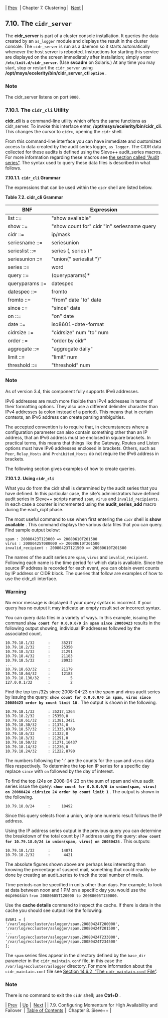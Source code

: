| [Prev](cluster.config.failover)  | Chapter 7. Clustering |  [Next](sieve) |

## 7.10. The `cidr_server`

The **cidr_server** is part of a cluster console installation. It queries the data created by an `as_logger` module and displays the result in the cluster console. The `cidr_server` is run as a daemon so it starts automatically whenever the host server is rebooted. Instructions for starting this service are displayed on the screen immediately after installation; simply enter **`/etc/init.d/cidr_server`**. (Use **svcadm** on Solaris.) At any time you may start, stop or restart the `cidr_server` using **/opt/msys/ecelerity/bin/cidr_server_ctl *`option`***           .

### Note

The cidr_server listens on port `9000`.

### 7.10.1. The `cidr_cli` Utility

**cidr_cli** is a command-line utility which offers the same functions as cidr_server. To invoke this interface enter, **/opt/msys/ecelerity/bin/cidr_cli**. This changes the cursor to `cidr>`, opening the `cidr` shell.

From this command-line interface you can have immediate and customized access to data created by the audit series logger, `as_logger`. The CIDR data collected for these audits is defined using the Sieve++ audit_series macros. For more information regarding these macros see [the section called “Audit series”](sieve.ecaddons#sieve.ectypes_audit_series "Audit series"). The syntax used to query these data files is described in what follows.

**7.10.1.1. `cidr_cli` Grammar**

The expressions that can be used within the `cidr` shell are listed below.

<a name="cluster.cidr_cli.table"></a>

**Table 7.2. cidr_cli Grammar**

| BNF | Expression |
| --- | --- |
| list ::= | "show available" |
| show ::= | "show count for" cidr "in" seriesname query |
| cidr ::= | ip/mask |
| seriesname ::= | seriesunion | serieslist |
| serieslist ::= | series (, series )* |
| seriesunion ::= | "union(" serieslist ")" |
| series ::= | word |
| query ::= | (queryparams)* |
| queryparams ::= | datespec | cidrsize | order | aggregate | limit | threshold |
| datespec ::= | fromto | on | since |
| fromto ::= | "from" date "to" date |
| since ::= | "since" date |
| on ::= | "on" date |
| date ::= | iso8601-date-format |
| cidrsize ::= | "cidrsize" num "to" num | "cidrsize" num |
| order ::= | "order by cidr" | "order by count" |
| aggregate ::= | "aggregate daily" | "aggregate" |
| limit ::= | "limit" num |
| threshold ::= | "threshold" num |

### Note

As of version 3.4, this component fully supports IPv6 addresses.

IPv6 addresses are much more flexible than IPv4 addresses in terms of their formatting options. They also use a different delimiter character than IPv4 addresses (a colon instead of a period). This means that in certain contexts, an IPv6 address can create parsing ambiguities.

The accepted convention is to require that, in circumstances where a configuration parameter can also contain something other than an IP address, that an IPv6 address must be enclosed in square brackets. In practical terms, this means that things like the Gateway, Routes and Listen options must have IPv6 addresses enclosed in brackets. Others, such as `Peer`, `Relay_Hosts` and `Prohibited_Hosts` do not require the IPv6 address in brackets.

The following section gives examples of how to create queries.

**7.10.1.2. Using `cidr_cli`**

What you do from the cidr shell is determined by the audit series that you have defined. In this particular case, the site's administrators have defined audit series in Sieve++ scripts named `spam`, `virus` and `invalid_recipients`. In each case a counter is incremented using the **audit_series_add** macro during the each_rcpt phase.

The most useful command to use when first entering the `cidr` shell is **show available** . This command displays the various data files that you can query. Find sample output below:

```
spam : 20080423T123000 => 20080610T201500
virus : 20080425T080000 => 20080610T201500
invalid_recipient : 20080423T121500 => 20080610T201500
```

The names of the audit series are `spam`, `virus` and `invalid_recipient`. Following each name is the time period for which data is available. Since the source IP address is recorded for each event, you can obtain event counts by IP address or CIDR block. The queries that follow are examples of how to use the cidr_cli interface.

### Warning

No error message is displayed if your query syntax is incorrect. If your query has no output it may indicate an empty result set *or* incorrect syntax.

You can query data files in a variety of ways. In this example, issuing the command **`show count for 0.0.0.0/0 in spam since 20080423`**                                             results in the following output showing, individual IP addresses followed by the associated count.

```
10.79.18.1/32      :     35217
10.79.18.2/32      :     25350
10.79.18.3/32      :     21291
10.79.18.4/32      :     21183
10.79.18.5/32      :     20933
...
10.79.18.63/32     :     21179
10.79.18.64/32     :     12183
10.79.18.130/32    :         5
127.0.0.1/32       :         2
```

Find the top ten /32s since 2008-04-23 on the spam and virus audit series by issuing the query: **`show count for 0.0.0.0/0 in spam, virus since 20080423 order by count limit 10`**                                                                           . The output is shown in the following.

```
10.79.18.1/32      : 35217,1264
10.79.18.2/32      : 25350,0
10.79.18.61/32     : 21381,3421
10.79.18.30/32     : 21374,0
10.79.18.57/32     : 21335,8760
10.79.18.6/32      : 21322,0
10.79.18.3/32      : 21291,0
10.79.18.50/32     : 21271,16437
10.79.18.14/32     : 21236,0
10.79.18.24/32     : 21222,8790
```

The numbers following the ‘`:`’ are the counts for the `spam` and `virus` data files respectively. To determine the top ten IP series for a specific day replace `since` with `on` followed by the day of interest.

To find the top /24s on 2008-04-23 on the sum of spam and virus audit series issue the query: **`show count for 0.0.0.0/0 in union(spam, virus) on 20080424 cidrsize 24 order by count limit 1`**                                                                                          . The output is shown in the following.

`10.79.18.0/24      :     18492`

Since this query selects from a union, only one numeric result follows the IP address.

Using the IP address series output in the previous query you can determine the breakdown of the total count by IP address using the query: **`show count for 10.79.18.0/24 in union(spam, virus) on 20080424`**                                                           . This outputs:

```
10.79.18.1/32      :     14071
10.79.18.2/32      :      4421
```

The absolute figures shown above are perhaps less interesting than knowing the percentage of suspect mail, something that could readily be done by creating an audit_series to track the total number of mails.

Time periods can be specified in units other than days. For example, to look at data between noon and 1 PM on a specific day you would use the expression `from 20080605T120000 to 20080605T130000`.

Use the **cache details**         command to inspect the cache. If there is data in the cache you should see output like the following:

```
$VAR1 = [
'/var/log/eccluster/aslogger/spam.20080424T200000',
'/var/log/eccluster/aslogger/spam.20080424T201500',
...
'/var/log/eccluster/aslogger/spam.20080424T233000',
'/var/log/eccluster/aslogger/spam.20080424T234500'
];
```

The `spam` series files appear in the directory defined by the `base_dir` parameter in the `cidr_maintain.conf` file, in this case the `/var/log/eccluster/aslogger` directory. For more information about the `cidr_maintain.conf` file see [Section 14.6.2, “The `cidr_maintain.conf` File”](modules.as_logger#module.as_logger.cidr_maintain.conf "14.6.2. The cidr_maintain.conf File").

### Note

There is no command to exit the `cidr` shell; use **Ctrl**+**D** .

| [Prev](cluster.config.failover)  | [Up](cluster) |  [Next](sieve) |
| 7.9. Configuring Momentum for High Availability and Failover  | [Table of Contents](index) |  Chapter 8. Sieve++ |

